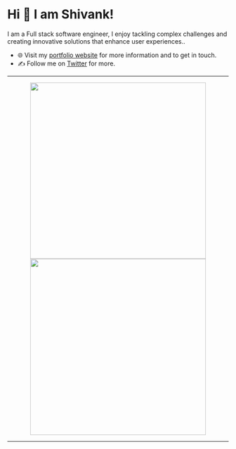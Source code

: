 
# Hi 👋 I am Shivank! 
I am a  Full stack software engineer, I enjoy tackling complex challenges and creating innovative solutions that enhance user experiences..

- 🌐 Visit my [portfolio website](https://shvnk.in) for more information and to get in touch.
- ✍️ Follow me on [Twitter](https://x.com/ShivankKun19163) for more.

---

<p align="center">
  <img src="https://github-readme-stats.vercel.app/api?username=shivankkunwar&show_icons=true&theme=dark" width="400">
  <img src="https://github-readme-streak-stats.herokuapp.com?user=shivankkunwar&theme=dark&hide_border=true" width="400">
</p>

---
